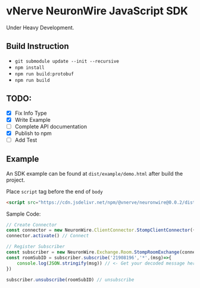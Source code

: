 # vNerve NeuronWire JavaScript SDK

Under Heavy Development.

## Build Instruction
 - `git submodule update --init --recursive`
 - `npm install`
 - `npm run build:protobuf`
 - `npm run build`

## TODO:
 - [X] Fix Info Type
 - [X] Write Example
 - [ ] Complete API documentation
 - [X] Publish to npm
 - [ ] Add Test

## Example

An SDK example can be found at `dist/example/demo.html` after build the project.

Place `script` tag before the end of `body`
```html
<script src="https://cdn.jsdelivr.net/npm/@vnerve/neuronwire@0.0.2/dist/NeuronWire.js"></script>
```
Sample Code:
```javascript
// Create Connector
const connector = new NeuronWire.ClientConnector.StompClientConnector({presetServer:0})
connector.activate() // Connect

// Register Subscriber
const subscriber = new NeuronWire.Exchange.Room.StompRoomExchange(connector)
const roomSubID = subscriber.subscribe('21908196','*',(msg)=>{
    console.log(JSON.stringify(msg)) // <- Get your decoded message here
})

subscriber.unsubscribe(roomSubID) // unsubscribe
```
